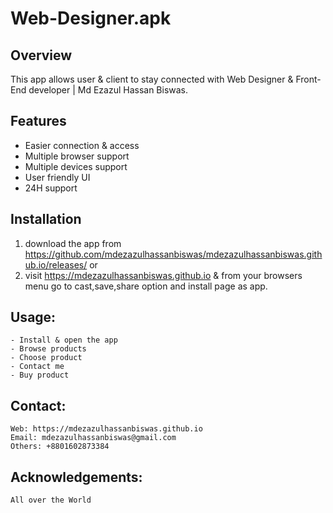# Web-Designer.apk

## Overview
This app allows user & client to stay connected with Web Designer & Front-End developer | Md Ezazul Hassan Biswas.

## Features
- Easier connection & access
- Multiple browser support
- Multiple devices support
- User friendly UI
- 24H support

## Installation
1. download the app from https://github.com/mdezazulhassanbiswas/mdezazulhassanbiswas.github.io/releases/
or
2. visit https://mdezazulhassanbiswas.github.io & from your browsers menu go to cast,save,share option and install page as app.

## Usage:
    - Install & open the app
    - Browse products
    - Choose product
    - Contact me
    - Buy product

## Contact:
    Web: https://mdezazulhassanbiswas.github.io
    Email: mdezazulhassanbiswas@gmail.com
    Others: +8801602873384

## Acknowledgements:
    All over the World




